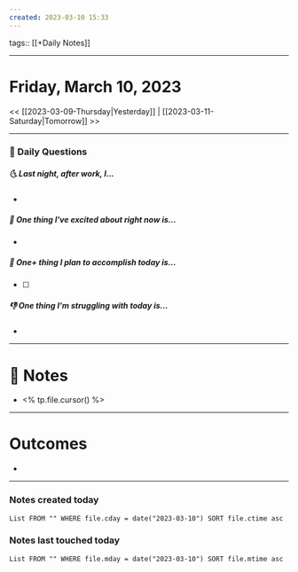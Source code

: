 ```yaml
---
created: 2023-03-10 15:33
---
```

tags:: [[+Daily Notes]]

---

# Friday, March 10, 2023
	
<< [[2023-03-09-Thursday|Yesterday]] | [[2023-03-11-Saturday|Tomorrow]] >>

---
### 📅 Daily Questions
##### 🌜 Last night, after work, I...
- 

##### 🙌 One thing I've excited about right now is...
- 

##### 🚀 One+ thing I plan to accomplish today is...
- [ ] 

##### 👎 One thing I'm struggling with today is...
- 

---
# 📝 Notes
- <% tp.file.cursor() %>

---
# Outcomes
- 

---
### Notes created today
```dataview
List FROM "" WHERE file.cday = date("2023-03-10") SORT file.ctime asc
```

### Notes last touched today
```dataview
List FROM "" WHERE file.mday = date("2023-03-10") SORT file.mtime asc
```